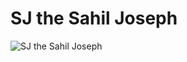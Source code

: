 # SJ the Sahil Joseph

![SJ the Sahil Joseph](https://media.licdn.com/dms/image/v2/D5616AQFNAEYY8En7Vw/profile-displaybackgroundimage-shrink_350_1400/B56ZXU1hGSGcAc-/0/1743032555057?e=1748476800&v=beta&t=Jm9YmX56WqlIow07axkhPUZST6zMHnukGd-0Uz00jy4)

